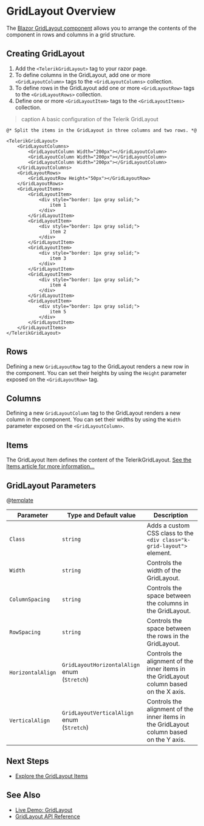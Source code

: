 
# GridLayout Overview

The <a href="https://www.telerik.com/blazor-ui/gridlayout" target="_blank">Blazor GridLayout component</a> allows you to arrange the contents of the component in rows and columns in a grid structure.

## Creating GridLayout

1. Add the `<TelerikGridLayout>` tag to your razor page.
1. To define columns in the GridLayout, add one or more `<GridLayoutColumn>` tags to the `<GridLayoutColumns>` collection.
1. To define rows in the GridLayout add one or more `<GridLayoutRow>` tags to the `<GridLayoutRows>` collection.
1. Define one or more `<GridLayoutItem>` tags to the `<GridLayoutItems>` collection.

>caption A basic configuration of the Telerik GridLayout

````RAZOR
@* Split the items in the GridLayout in three columns and two rows. *@

<TelerikGridLayout>
    <GridLayoutColumns>
        <GridLayoutColumn Width="200px"></GridLayoutColumn>
        <GridLayoutColumn Width="200px"></GridLayoutColumn>
        <GridLayoutColumn Width="200px"></GridLayoutColumn>
    </GridLayoutColumns>
    <GridLayoutRows>
        <GridLayoutRow Height="50px"></GridLayoutRow>
    </GridLayoutRows>
    <GridLayoutItems>
        <GridLayoutItem>
            <div style="border: 1px gray solid;">
                item 1
            </div>
        </GridLayoutItem>
        <GridLayoutItem>
            <div style="border: 1px gray solid;">
                item 2
            </div>
        </GridLayoutItem>
        <GridLayoutItem>
            <div style="border: 1px gray solid;">
                item 3
            </div>
        </GridLayoutItem>
        <GridLayoutItem>
            <div style="border: 1px gray solid;">
                item 4
            </div>
        </GridLayoutItem>
        <GridLayoutItem>
            <div style="border: 1px gray solid;">
                item 5
            </div>
        </GridLayoutItem>
    </GridLayoutItems>
</TelerikGridLayout>
````

## Rows

Defining a new `GridLayoutRow` tag to the GridLayout renders a new row in the component. You can set their heights by using the `Height` parameter exposed on the `<GridLayoutRow>` tag.

## Columns

Defining a new `GridLayoutColumn` tag to the GridLayout renders a new column in the component. You can set their widths by using the `Width` parameter exposed on the `<GridLayoutColumn>`.

## Items

The GridLayout Item defines the content of the TelerikGridLayout. [See the Items article for more information...](slug:gridlayout-items)

## GridLayout Parameters

@[template](/_contentTemplates/common/parameters-table-styles.md#table-layout)

| Parameter | Type and Default value | Description |
|-----------|------------------------|-------------|
| `Class` | `string` | Adds a custom CSS class to the `<div class="k-grid-layout">` element. |
| `Width` | `string` | Controls the width of the GridLayout. |
| `ColumnSpacing` | `string` | Controls the space between the columns in the GridLayout. |
| `RowSpacing` | `string` | Controls the space between the rows in the GridLayout. |
| `HorizontalAlign` | `GridLayoutHorizontalAlign` enum <br /> (`Stretch`) | Controls the alignment of the inner items in the GridLayout column based on the X axis. |
| `VerticalAlign` | `GridLayoutVerticalAlign` enum <br /> (`Stretch`) | Controls the alignment of the inner items in the GridLayout column based on the Y axis. |

## Next Steps

* [Explore the GridLayout Items](slug:gridlayout-items)

## See Also

* [Live Demo: GridLayout](https://demos.telerik.com/blazor-ui/gridlayout/overview)
* [GridLayout API Reference](slug:Telerik.Blazor.Components.TelerikGridLayout)
